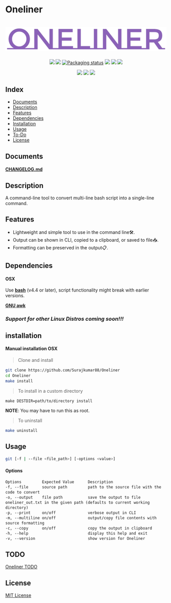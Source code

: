 #  Oneliner

# ![logo](imgs/oneliner-logo.png)

<p align="center">
<a href="./LICENSE"><img src="https://img.shields.io/badge/license-MIT-blue.svg"></a>
<a href="https://github.com/Surajkumar88/Oneliner/releases"><img src="https://img.shields.io/github/v/release/Surajkumar88/Oneliner"></a>
<a href="https://repology.org/metapackage/oneliner"><img src="https://repology.org/badge/tiny-repos/oneliner.svg" alt="Packaging status"></a>
<a href="https://tiswww.case.edu/php/chet/bash/bashtop.html"><img src="https://img.shields.io/badge/Bash-v4.4%5E-green?logo=GNU%20bash"></a>
<a href="https://github.com/Surajkumar88/Oneliner/actions/workflows/make_test.yml"><img src="https://github.com/Surajkumar88/Oneliner/actions/workflows/make_test.yml/badge.svg"></a>
<a href="https://github.com/Surajkumar88/Oneliner/actions/workflows/staging.yml"><img src="https://github.com/Surajkumar88/Oneliner/actions/workflows/staging.yml/badge.svg"></a>
</p>

<p align="center">
<a><img src="https://img.shields.io/badge/-OSX-grey?logo=apple"></a>
<a><img src="https://img.shields.io/badge/-Ubuntu-grey?logo=ubuntu"></a>
<a><img src="https://img.shields.io/badge/-Centos-grey?logo=centos"></a>
</p>

## Index

* [Documents](#documents)
* [Description](#description)
* [Features](#features)
* [Dependencies](#dependencies)
* [Installation](#installation)
* [Usage](#usage)
* [To-Do](#to-do)
* [License](#license)

## Documents

#### [CHANGELOG.md](CHANGELOG.md)

## Description

A command-line tool to convert multi-line bash script into a single-line command.

## Features

* Lightweight and simple tool to use in the command line🛠️.
* Output can be shown in CLI, copied to a clipboard, or saved to file📥.
* Formatting can be preserved in the output📋.

## Dependencies

#### OSX

Use **[bash](https://www.gnu.org/software/bash/)** (v4.4 or later), script functionality might break with earlier versions. 

**[GNU awk](https://www.gnu.org/software/gawk/)**

### *Support for other Linux Distros coming soon!!!*

## installation

#### Manual installation OSX

> Clone and install 

```bash
git clone https://github.com/Surajkumar88/Oneliner
cd Oneliner
make install
```
> To install in a custom directory
```
make DESTDIR=path/to/directory install
```

**NOTE**: You may have to run this as root.
> To uninstall

```bash
make uninstall
```
## Usage
```bash
git [-f | --file <file_path>] [-options <value>]
```
#### Options

    Options         Expected Value      Description
    -f, --file      source path         path to the source file with the code to convert
    -o, --output    file path           save the output to file oneliner_out.txt in the given path (defaults to current working directory)
    -p, --print     on/off              verbose output in CLI
    -m, --multiline on/off              output/copy file contents with source formatting 
    -c, --copy      on/off              copy the output in clipboard 
    -h, --help                          display this help and exit
    -v, --version                       show version for Oneliner

## TODO

[Oneliner TODO](https://github.com/users/Surajkumar88/projects/2)

## License

[MIT License](LICENSE.md)
